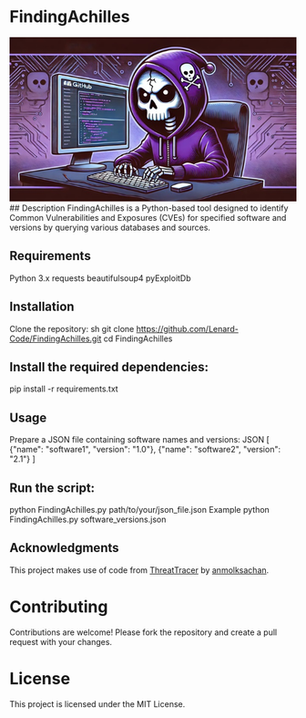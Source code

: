 # FindingAchilles
<div align="center">
  <img src="/FindingAchilles.jpg" alt="FindingAchilles Logo" />
</div>
## Description
FindingAchilles is a Python-based tool designed to identify Common Vulnerabilities and Exposures (CVEs) for specified software and versions by querying various databases and sources.

## Requirements
Python 3.x
requests
beautifulsoup4
pyExploitDb
## Installation
Clone the repository:
sh
git clone https://github.com/Lenard-Code/FindingAchilles.git
cd FindingAchilles
## Install the required dependencies:
pip install -r requirements.txt
## Usage
Prepare a JSON file containing software names and versions:
JSON
[
    {"name": "software1", "version": "1.0"},
    {"name": "software2", "version": "2.1"}
]
## Run the script:
python FindingAchilles.py path/to/your/json_file.json
Example
python FindingAchilles.py software_versions.json
## Acknowledgments
This project makes use of code from [ThreatTracer](https://github.com/anmolksachan/ThreatTracer/blob/main/threattracer.py) by [anmolksachan](https://github.com/anmolksachan).
# Contributing
Contributions are welcome! Please fork the repository and create a pull request with your changes.
# License
This project is licensed under the MIT License.

